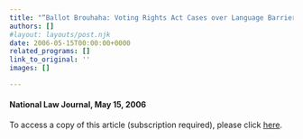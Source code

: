 ```yaml
---
title: "“Ballot Brouhaha: Voting Rights Act Cases over Language Barriers Flourish”"
authors: []
#layout: layouts/post.njk
date: 2006-05-15T00:00:00+0000
related_programs: []
link_to_original: ''
images: []

---
```

#### National Law Journal, May 15, 2006 

To access a copy of this article (subscription required), please click [here](https://www.law.com/jsp/nlj/PubArticleNLJ.jsp?id=1147165530143).